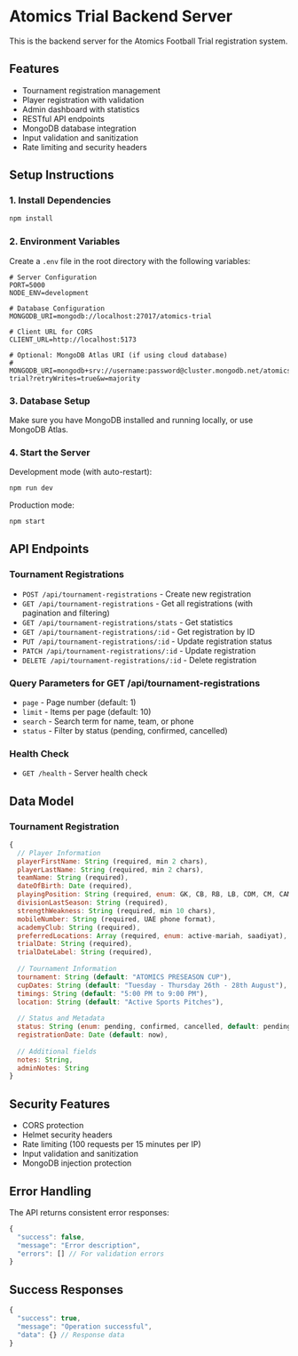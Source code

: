 # Atomics Trial Backend Server

This is the backend server for the Atomics Football Trial registration system.

## Features

- Tournament registration management
- Player registration with validation
- Admin dashboard with statistics
- RESTful API endpoints
- MongoDB database integration
- Input validation and sanitization
- Rate limiting and security headers

## Setup Instructions

### 1. Install Dependencies

```bash
npm install
```

### 2. Environment Variables

Create a `.env` file in the root directory with the following variables:

```env
# Server Configuration
PORT=5000
NODE_ENV=development

# Database Configuration
MONGODB_URI=mongodb://localhost:27017/atomics-trial

# Client URL for CORS
CLIENT_URL=http://localhost:5173

# Optional: MongoDB Atlas URI (if using cloud database)
# MONGODB_URI=mongodb+srv://username:password@cluster.mongodb.net/atomics-trial?retryWrites=true&w=majority
```

### 3. Database Setup

Make sure you have MongoDB installed and running locally, or use MongoDB Atlas.

### 4. Start the Server

Development mode (with auto-restart):
```bash
npm run dev
```

Production mode:
```bash
npm start
```

## API Endpoints

### Tournament Registrations

- `POST /api/tournament-registrations` - Create new registration
- `GET /api/tournament-registrations` - Get all registrations (with pagination and filtering)
- `GET /api/tournament-registrations/stats` - Get statistics
- `GET /api/tournament-registrations/:id` - Get registration by ID
- `PUT /api/tournament-registrations/:id` - Update registration status
- `PATCH /api/tournament-registrations/:id` - Update registration
- `DELETE /api/tournament-registrations/:id` - Delete registration

### Query Parameters for GET /api/tournament-registrations

- `page` - Page number (default: 1)
- `limit` - Items per page (default: 10)
- `search` - Search term for name, team, or phone
- `status` - Filter by status (pending, confirmed, cancelled)

### Health Check

- `GET /health` - Server health check

## Data Model

### Tournament Registration

```javascript
{
  // Player Information
  playerFirstName: String (required, min 2 chars),
  playerLastName: String (required, min 2 chars),
  teamName: String (required),
  dateOfBirth: Date (required),
  playingPosition: String (required, enum: GK, CB, RB, LB, CDM, CM, CAM, LW, RW, ST),
  divisionLastSeason: String (required),
  strengthWeakness: String (required, min 10 chars),
  mobileNumber: String (required, UAE phone format),
  academyClub: String (required),
  preferredLocations: Array (required, enum: active-mariah, saadiyat),
  trialDate: String (required),
  trialDateLabel: String (required),
  
  // Tournament Information
  tournament: String (default: "ATOMICS PRESEASON CUP"),
  cupDates: String (default: "Tuesday - Thursday 26th - 28th August"),
  timings: String (default: "5:00 PM to 9:00 PM"),
  location: String (default: "Active Sports Pitches"),
  
  // Status and Metadata
  status: String (enum: pending, confirmed, cancelled, default: pending),
  registrationDate: Date (default: now),
  
  // Additional fields
  notes: String,
  adminNotes: String
}
```

## Security Features

- CORS protection
- Helmet security headers
- Rate limiting (100 requests per 15 minutes per IP)
- Input validation and sanitization
- MongoDB injection protection

## Error Handling

The API returns consistent error responses:

```javascript
{
  "success": false,
  "message": "Error description",
  "errors": [] // For validation errors
}
```

## Success Responses

```javascript
{
  "success": true,
  "message": "Operation successful",
  "data": {} // Response data
}
```



